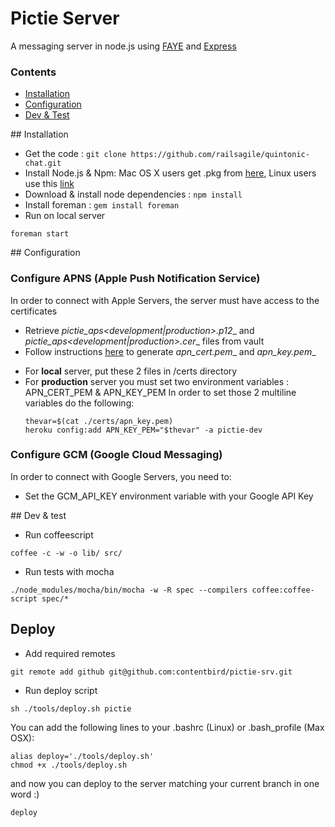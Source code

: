 # Pictie Server

A messaging server in node.js using [FAYE](https://github.com/jcoglan/faye) and [Express](http://expressjs.com/)

### Contents
- [Installation](#install)
- [Configuration](#config)
- [Dev & Test](#devtest)

##<a name="install"></a> Installation
* Get the code : `git clone https://github.com/railsagile/quintonic-chat.git`
* Install Node.js & Npm: Mac OS X users get .pkg from [here](http://nodejs.org/dist/latest/), Linux users use this [link](http://gist.github.com/579814)
* Download & install node dependencies : `npm install`
* Install foreman : `gem install foreman`
* Run on local server
``` shell
foreman start
```

##<a name="config"></a> Configuration

### Configure APNS (Apple Push Notification Service)

In order to connect with Apple Servers, the server must have access to the certificates

* Retrieve __pictie_aps_<development|production>.p12__ and __pictie_aps_<development|production>.cer__ files from vault
* Follow instructions [here](https://github.com/argon/node-apn/wiki/Preparing-Certificates) to generate __apn_cert_<env>.pem__ and __apn_key_<env>.pem__
 - For __local__ server, put these 2 files in /certs directory
 - For __production__ server you must set two environment variables : APN_CERT_PEM & APN_KEY_PEM
   In order to set those 2 multiline variables do the following:
   ``` shell
   thevar=$(cat ./certs/apn_key.pem)
   heroku config:add APN_KEY_PEM="$thevar" -a pictie-dev
   ```
### Configure GCM (Google Cloud Messaging)

In order to connect with Google Servers, you need to:

* Set the GCM_API_KEY environment variable with your Google API Key


##<a name="devtest"></a> Dev & test
* Run coffeescript
``` shell
coffee -c -w -o lib/ src/
```

* Run tests with mocha
``` shell
./node_modules/mocha/bin/mocha -w -R spec --compilers coffee:coffee-script spec/*
```

## Deploy
* Add required remotes
``` shell
git remote add github git@github.com:contentbird/pictie-srv.git
```

* Run deploy script
``` shell
sh ./tools/deploy.sh pictie
```
You can add the following lines to your .bashrc (Linux) or .bash_profile (Max OSX):
``` shell
alias deploy='./tools/deploy.sh'
chmod +x ./tools/deploy.sh
```
and now you can deploy to the server matching your current branch in one word :)
``` shell
deploy
```